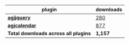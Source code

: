 plugin|downloads
------|----------
[**agjjquery**](https://www.npmjs.com/package/agjjquery)|[280](https://www.npmjs.com/package/agjjquery)
[**agjcalendar**](https://www.npmjs.com/package/agjcalendar)|[877](https://www.npmjs.com/package/agjcalendar)
**Total downloads across all plugins**|**1,157**
